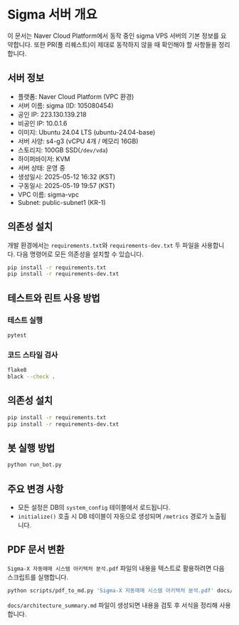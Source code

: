 # Sigma 서버 개요

이 문서는 Naver Cloud Platform에서 동작 중인 sigma VPS 서버의 기본 정보를 요약합니다. 또한 PR(풀 리퀘스트)이 제대로 동작하지 않을 때 확인해야 할 사항들을 정리합니다.

## 서버 정보

- 플랫폼: Naver Cloud Platform (VPC 환경)
- 서버 이름: sigma (ID: 105080454)
- 공인 IP: 223.130.139.218
- 비공인 IP: 10.0.1.6
- 이미지: Ubuntu 24.04 LTS (ubuntu-24.04-base)
- 서버 사양: s4-g3 (vCPU 4개 / 메모리 16GB)
- 스토리지: 100GB SSD(`/dev/vda`)
- 하이퍼바이저: KVM
- 서버 상태: 운영 중
- 생성일시: 2025-05-12 16:32 (KST)
- 구동일시: 2025-05-19 19:57 (KST)
- VPC 이름: sigma-vpc
- Subnet: public-subnet1 (KR-1)

## 의존성 설치

개발 환경에서는 `requirements.txt`와 `requirements-dev.txt` 두 파일을 사용합니다.
다음 명령어로 모든 의존성을 설치할 수 있습니다.

```bash
pip install -r requirements.txt
pip install -r requirements-dev.txt
```


## 테스트와 린트 사용 방법

### 테스트 실행
```bash
pytest
```

### 코드 스타일 검사
```bash
flake8
black --check .
```

## 의존성 설치
```bash
pip install -r requirements.txt
pip install -r requirements-dev.txt
```

## 봇 실행 방법
```bash
python run_bot.py
```

## 주요 변경 사항

- 모든 설정은 DB의 `system_config` 테이블에서 로드됩니다.
- `initialize()` 호출 시 DB 테이블이 자동으로 생성되며 `/metrics` 경로가 노출됩니다.

## PDF 문서 변환

`Sigma-X 자동매매 시스템 아키텍처 분석.pdf` 파일의 내용을 텍스트로 활용하려면
다음 스크립트를 실행합니다.

```bash
python scripts/pdf_to_md.py 'Sigma-X 자동매매 시스템 아키텍처 분석.pdf' docs/architecture_summary.md
```

`docs/architecture_summary.md` 파일이 생성되면 내용을 검토 후 서식을 정리해 사용합니다.
